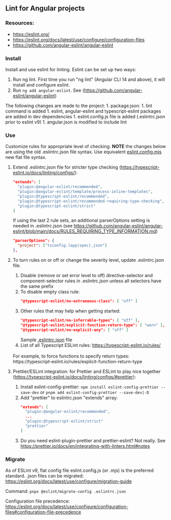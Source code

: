 
## Lint for Angular projects

### Resources:
   * https://eslint.org/
   * https://eslint.org/docs/latest/use/configure/configuration-files
   * https://github.com/angular-eslint/angular-eslint

### Install
Install and use eslint for linting. Eslint can be set up two ways:
   1. Run ng lint. First time you run "ng lint" (Angular CLI 14 and above), it will install and configure eslint.
   1. Run ```ng add angular-eslint```. See (https://github.com/angular-eslint/angular-eslint)

<p>
The following changes are made to the project:
   1. package.json: 
      1. lint command is added
      1. eslint, angular-eslint and typescript-eslint packages are added in dev dependencies
   1. eslint.config.js file is added (.eslintrc.json prior to eslint v9)
   1. angular.json is modified to include lint
</p>
<p>

### Use
Customize rules for appropriate level of checking. **NOTE** the changes below are using the old .eslintrc.json file syntax. Use equivalent [eslint.config.mjs](eslint.config.mjs) new flat file syntax.

   1. Extend .eslintrc.json file for stricter type checking (https://typescript-eslint.io/docs/linting/configs/):
      ```json
      "extends": [
        "plugin:@angular-eslint/recommended",
        "plugin:@angular-eslint/template/process-inline-templates",
        "plugin:@typescript-eslint/recommended",
        "plugin:@typescript-eslint/recommended-requiring-type-checking",
        "plugin:@typescript-eslint/strict"
      ]
      ```
      If using the last 2 rule sets, an additional parserOptions setting is needed in .eslintrc.json (see https://github.com/angular-eslint/angular-eslint/blob/main/docs/RULES_REQUIRING_TYPE_INFORMATION.md)
      ```json
      "parserOptions": {
        "project": ["tsconfig.(app|spec).json"]
      },
      ```
   1. To turn rules on or off or change the severity level, update .eslintrc.json file. 
      1. Disable (remove or set error level to off) directive-selector and component-selector rules in .eslintrc.json unless all selectors have the same prefix
      1. To disable empty class rule: 
         ```json
         "@typescript-eslint/no-extraneous-class": [ "off" ]
         ```
      1. Other rules that may help when getting started:
         ```json
         "@typescript-eslint/no-inferrable-types": [ "off" ],
         "@typescript-eslint/explicit-function-return-type": [ "warn" ],
         "@typescript-eslint/no-explicit-any": [ "off" ]
         ```
         Sample [.eslintrc.json](.eslintrc.json) file
      1. List of all Typescript ESLint rules: https://typescript-eslint.io/rules/
      <br>
         For example, to force functions to specify return types: https://typescript-eslint.io/rules/explicit-function-return-type
      
   1. Prettier/ESLint integration: for Prettier and ESLint to play nice together (https://typescript-eslint.io/docs/linting/configs/#prettier):
      1. Install eslint-config-prettier: `npm install eslint-config-prettier --save-dev` or `pnpm add eslint-config-prettier --save-dev|-D`
      1. Add "prettier" to eslintrc.json "extends" array:
         ```json
         "extends": [
           "plugin:@angular-eslint/recommended",
           ...
           "plugin:@typescript-eslint/strict"
           "prettier"
         ]
         ```
      1. Do you need eslint-plugin-prettier and prettier-eslint? Not really. See https://prettier.io/docs/en/integrating-with-linters.html#notes 


### Migrate
As of ESLint v9, flat config file eslint.config.js (or .mjs) is the preferred standard. .json files can be migrated: https://eslint.org/docs/latest/use/configure/migration-guide
<br>

Command: `pnpx @eslint/migrate-config .eslintrc.json`

Configuration file precedence: <https://eslint.org/docs/latest/use/configure/configuration-files#configuration-file-precedence>

